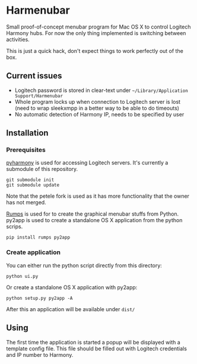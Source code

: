 # Harmenubar

Small proof-of-concept menubar program for Mac OS X to control
Logitech Harmony hubs. For now the only thing implemented is switching
between activities.

This is just a quick hack, don't expect things to work perfectly out
of the box.

## Current issues

- Logitech password is stored in clear-text under
  `~/Library/Application Support/Harmenubar`
- Whole program locks up when connection to Logitech server is lost
  (need to wrap sleekxmpp in a better way to be able to do timeouts)
- No automatic detection of Harmony IP, needs to be specified by user

## Installation

### Prerequisites

[pyharmony] is used for accessing Logitech servers. It's currently a submodule
of this repository.

    git submodule init
    git submodule update

Note that the petele fork is used as it has more functionality that the owner
has not merged.

[pyharmony]: https://github.com/petele/pyharmony.git

[Rumps] is used for to create the graphical menubar stuffs from
Python. py2app is used to create a standalone OS X application from
the python scrips.

    pip install rumps py2app

[Rumps]: https://github.com/jaredks/rumps

### Create application

You can either run the python script directly from this directory:

    python ui.py

Or create a standalone OS X application with py2app:

    python setup.py py2app -A

After this an application will be available under `dist/`

## Using

The first time the application is started a popup will be displayed
with a template config file. This file should be filled out with
Logitech credentials and IP number to Harmony.
